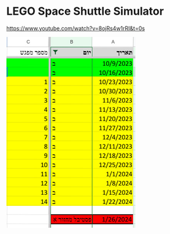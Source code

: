 # LEGO Space Shuttle Simulator 

https://www.youtube.com/watch?v=8ojRs4w1rRI&t=0s

![Alt text](image.png)